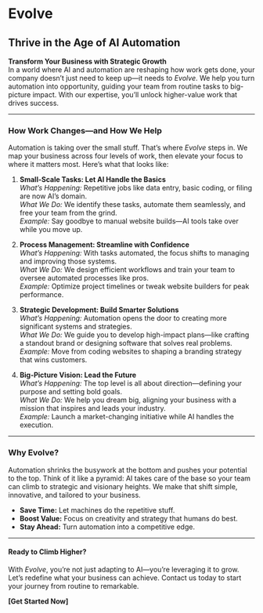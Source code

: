 # Evolve
## Thrive in the Age of AI Automation

**Transform Your Business with Strategic Growth**  
In a world where AI and automation are reshaping how work gets done, your company doesn’t just need to keep up—it needs to *Evolve*. We help you turn automation into opportunity, guiding your team from routine tasks to big-picture impact. With our expertise, you’ll unlock higher-value work that drives success.

---

### How Work Changes—and How We Help  
Automation is taking over the small stuff. That’s where *Evolve* steps in. We map your business across four levels of work, then elevate your focus to where it matters most. Here’s what that looks like:

1. **Small-Scale Tasks: Let AI Handle the Basics**  
   *What’s Happening:* Repetitive jobs like data entry, basic coding, or filing are now AI’s domain.  
   *What We Do:* We identify these tasks, automate them seamlessly, and free your team from the grind.  
   *Example:* Say goodbye to manual website builds—AI tools take over while you move up.

2. **Process Management: Streamline with Confidence**  
   *What’s Happening:* With tasks automated, the focus shifts to managing and improving those systems.  
   *What We Do:* We design efficient workflows and train your team to oversee automated processes like pros.  
   *Example:* Optimize project timelines or tweak website builders for peak performance.

3. **Strategic Development: Build Smarter Solutions**  
   *What’s Happening:* Automation opens the door to creating more significant systems and strategies.  
   *What We Do:* We guide you to develop high-impact plans—like crafting a standout brand or designing software that solves real problems.  
   *Example:* Move from coding websites to shaping a branding strategy that wins customers.

4. **Big-Picture Vision: Lead the Future**  
   *What’s Happening:* The top level is all about direction—defining your purpose and setting bold goals.  
   *What We Do:* We help you dream big, aligning your business with a mission that inspires and leads your industry.  
   *Example:* Launch a market-changing initiative while AI handles the execution.

---

### Why Evolve?  
Automation shrinks the busywork at the bottom and pushes your potential to the top. Think of it like a pyramid: AI takes care of the base so your team can climb to strategic and visionary heights. We make that shift simple, innovative, and tailored to your business.

- **Save Time:** Let machines do the repetitive stuff.  
- **Boost Value:** Focus on creativity and strategy that humans do best.  
- **Stay Ahead:** Turn automation into a competitive edge.  

---

#### Ready to Climb Higher?  
With *Evolve*, you’re not just adapting to AI—you’re leveraging it to grow. Let’s redefine what your business can achieve. Contact us today to start your journey from routine to remarkable.

**[Get Started Now]**